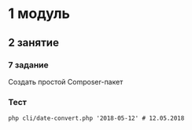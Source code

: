 # 1 модуль

## 2 занятие

### 7 задание

Создать простой Composer-пакет

### Тест

````
php cli/date-convert.php '2018-05-12' # 12.05.2018
````
